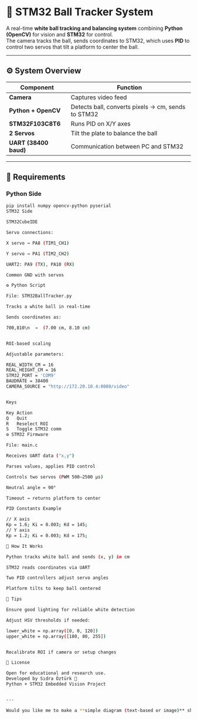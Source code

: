 # 🎯 STM32 Ball Tracker System

A real-time **white ball tracking and balancing system** combining **Python (OpenCV)** for vision and **STM32** for control.  
The camera tracks the ball, sends coordinates to STM32, which uses **PID** to control two servos that tilt a platform to center the ball.

---

## ⚙️ System Overview

| Component | Function |
|------------|-----------|
| **Camera** | Captures video feed |
| **Python + OpenCV** | Detects ball, converts pixels → cm, sends to STM32 |
| **STM32F103C8T6** | Runs PID on X/Y axes |
| **2 Servos** | Tilt the plate to balance the ball |
| **UART (38400 baud)** | Communication between PC and STM32 |

---

## 🧰 Requirements

### Python Side
```bash
pip install numpy opencv-python pyserial
STM32 Side

STM32CubeIDE

Servo connections:

X servo → PA8 (TIM1_CH1)

Y servo → PA1 (TIM2_CH2)

UART2: PA9 (TX), PA10 (RX)

Common GND with servos

⚙️ Python Script

File: STM32BallTracker.py

Tracks a white ball in real-time

Sends coordinates as:

700,810\n  →  (7.00 cm, 8.10 cm)


ROI-based scaling

Adjustable parameters:

REAL_WIDTH_CM = 16
REAL_HEIGHT_CM = 16
STM32_PORT = 'COM9'
BAUDRATE = 38400
CAMERA_SOURCE = "http://172.20.10.4:8080/video"


Keys

Key	Action
Q	Quit
R	Reselect ROI
S	Toggle STM32 comm
⚙️ STM32 Firmware

File: main.c

Receives UART data ("x,y")

Parses values, applies PID control

Controls two servos (PWM 500–2500 µs)

Neutral angle = 90°

Timeout → returns platform to center

PID Constants Example

// X axis
Kp = 1.6; Ki = 0.003; Kd = 145;
// Y axis
Kp = 1.2; Ki = 0.003; Kd = 175;

🧩 How It Works

Python tracks white ball and sends (x, y) in cm

STM32 reads coordinates via UART

Two PID controllers adjust servo angles

Platform tilts to keep ball centered

🧠 Tips

Ensure good lighting for reliable white detection

Adjust HSV thresholds if needed:

lower_white = np.array([0, 0, 120])
upper_white = np.array([180, 80, 255])


Recalibrate ROI if camera or setup changes

🧾 License

Open for educational and research use.
Developed by Sıdra Öztürk 🧠
Python + STM32 Embedded Vision Project


---

Would you like me to make a **simple diagram (text-based or image)** showing the system flow — e.g. “Camera → Python → UART → STM32 → Servos”? It would look great at the top of the README.
